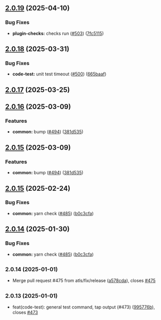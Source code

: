 ## [2.0.19](https://github.com/atls/raijin/compare/@atls/code-test@2.0.18...@atls/code-test@2.0.19) (2025-04-10)

### Bug Fixes

- **plugin-checks:** checks run ([#503](https://github.com/atls/raijin/issues/503)) ([7fc5115](https://github.com/atls/raijin/commit/7fc5115dd1b7122e4edb14996ece7edf7cee98c8))

## [2.0.18](https://github.com/atls/raijin/compare/@atls/code-test@2.0.17...@atls/code-test@2.0.18) (2025-03-31)

### Bug Fixes

- **code-test:** unit test timeout ([#500](https://github.com/atls/raijin/issues/500)) ([665baaf](https://github.com/atls/raijin/commit/665baafbea37fba66fb6ceedb1c415d7ef13cbb6))

## [2.0.17](https://github.com/atls/raijin/compare/@atls/code-test@2.0.16...@atls/code-test@2.0.17) (2025-03-25)

## [2.0.16](https://github.com/atls/raijin/compare/@atls/code-test@2.0.15...@atls/code-test@2.0.16) (2025-03-09)

### Features

- **common:** bump ([#494](https://github.com/atls/raijin/issues/494)) ([381d535](https://github.com/atls/raijin/commit/381d5357c2818e157330933edb9256936d251ca3))

## [2.0.15](https://github.com/atls/raijin/compare/@atls/code-test@2.0.15...@atls/code-test@2.0.15) (2025-03-09)

### Features

- **common:** bump ([#494](https://github.com/atls/raijin/issues/494)) ([381d535](https://github.com/atls/raijin/commit/381d5357c2818e157330933edb9256936d251ca3))

## [2.0.15](https://github.com/atls/raijin/compare/@atls/code-test@2.0.14...@atls/code-test@2.0.15) (2025-02-24)

### Bug Fixes

- **common:** yarn check ([#485](https://github.com/atls/raijin/issues/485)) ([b0c3cfa](https://github.com/atls/raijin/commit/b0c3cfad8f559c55691ca733c7a3a7b3cd00c4d8))

## [2.0.14](https://github.com/atls/raijin/compare/@atls/code-test@2.0.14...@atls/code-test@2.0.14) (2025-01-30)

### Bug Fixes

- **common:** yarn check ([#485](https://github.com/atls/raijin/issues/485)) ([b0c3cfa](https://github.com/atls/raijin/commit/b0c3cfad8f559c55691ca733c7a3a7b3cd00c4d8))

## <small>2.0.14 (2025-01-01)</small>

- Merge pull request #475 from atls/fix/release ([a578cda](https://github.com/atls/raijin/commit/a578cda)), closes [#475](https://github.com/atls/raijin/issues/475)

## <small>2.0.13 (2025-01-01)</small>

- feat(code-test): general test command, tap output (#473) ([995776b](https://github.com/atls/raijin/commit/995776b)), closes [#473](https://github.com/atls/raijin/issues/473)
